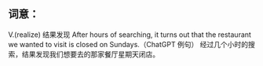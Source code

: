 ## 词意：

V.(realize) 结果发现
After hours of searching, it turns out that the 
restaurant we wanted to visit is closed on Sundays.（ChatGPT 例句）
经过几个小时的搜索，结果发现我们想要去的那家餐厅星期天闭店。


